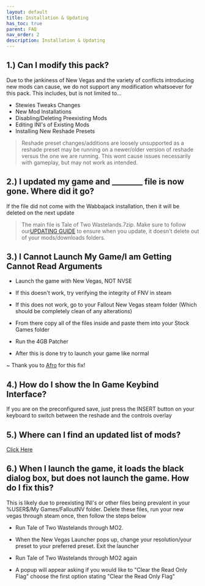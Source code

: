 ```yaml
---
layout: default
title: Installation & Updating
has_toc: true
parent: FAQ
nav_order: 2
description: Installation & Updating
---
```


## **1.) Can I modify this pack?**

Due to the jankiness of New Vegas and the variety of conflicts introducing new mods can cause, we do not support any modification whatsoever for this pack. This includes, but is not limited to...

- Stewies Tweaks Changes
- New Mod Installations
- Disabling/Deleting Preexisting Mods
- Editing INI's of Existing Mods
- Installing New Reshade Presets
> Reshade preset changes/additions are loosely unsupported as a reshade preset may be running on a newer/older version of reshade versus the one we are running. This wont cause issues necessarily with gameplay, but may not work as intended.

## **2.) I updated my game and ________ file is now gone. Where did it go?**

If the file did not come with the Wabbajack installation, then it will be deleted on the next update

> The main file is Tale of Two Wastelands.7zip. Make sure to follow our[UPDATING GUIDE](https://github.com/TheMrNewVegas/TTWTrueVegas/wiki/Updating) to ensure when you update, it doesn't delete out of your mods/downloads folders.

## **3.) I Cannot Launch My Game/I am Getting Cannot Read Arguments**

- Launch the game with New Vegas, NOT NVSE

- If this doesn't work, try verifying the integrity of FNV in steam

- If this does not work, go to your Fallout New Vegas steam folder (Which should be completely clean of any alterations)

- From there copy all of the files inside and paste them into your Stock Games folder

- Run the 4GB Patcher

- After this is done try to launch your game like normal

~ Thank you to [Afro](https://www.youtube.com/channel/UC0AU8onc8vlBxm3jaqYlM0g) for this fix!

## **4.) How do I show the In Game Keybind Interface?**

If you are on the preconfigured save, just press the INSERT button on your keyboard to switch between the reshade and the controls overlay


## **5.) Where can I find an updated list of mods?**

[Click Here](https://www.wabbajack.org/search/TTWTrueVegas/capitalpunishment)

## **6.) When I launch the game, it loads the black dialog box, but does not launch the game. How do I fix this?**
This is likely due to preexisting INI's or other files being prevalent in your %USER$/My Games/FalloutNV folder. Delete these files, run your new vegas through steam once, then follow the steps below

- Run Tale of Two Wastelands through MO2.

- When the New Vegas Launcher pops up, change your resolution/your preset to your preferred preset. Exit the launcher

- Run Tale of Two Wastelands through MO2 again

- A popup will appear asking if you would like to "Clear the Read Only Flag" choose the first option stating "Clear the Read Only Flag"

